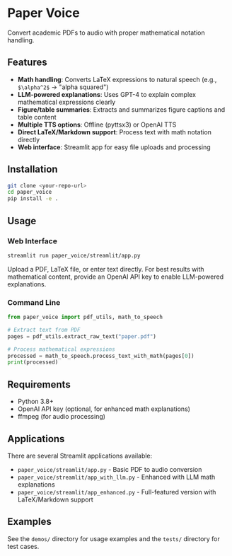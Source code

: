 # Paper Voice

Convert academic PDFs to audio with proper mathematical notation handling.

## Features

- **Math handling**: Converts LaTeX expressions to natural speech (e.g., `$\alpha^2$` → "alpha squared")
- **LLM-powered explanations**: Uses GPT-4 to explain complex mathematical expressions clearly
- **Figure/table summaries**: Extracts and summarizes figure captions and table content
- **Multiple TTS options**: Offline (pyttsx3) or OpenAI TTS
- **Direct LaTeX/Markdown support**: Process text with math notation directly
- **Web interface**: Streamlit app for easy file uploads and processing

## Installation

```bash
git clone <your-repo-url>
cd paper_voice
pip install -e .
```

## Usage

### Web Interface

```bash
streamlit run paper_voice/streamlit/app.py
```

Upload a PDF, LaTeX file, or enter text directly. For best results with mathematical content, provide an OpenAI API key to enable LLM-powered explanations.

### Command Line

```python
from paper_voice import pdf_utils, math_to_speech

# Extract text from PDF
pages = pdf_utils.extract_raw_text("paper.pdf")

# Process mathematical expressions
processed = math_to_speech.process_text_with_math(pages[0])
print(processed)
```

## Requirements

- Python 3.8+
- OpenAI API key (optional, for enhanced math explanations)
- ffmpeg (for audio processing)

## Applications

There are several Streamlit applications available:

- `paper_voice/streamlit/app.py` - Basic PDF to audio conversion
- `paper_voice/streamlit/app_with_llm.py` - Enhanced with LLM math explanations
- `paper_voice/streamlit/app_enhanced.py` - Full-featured version with LaTeX/Markdown support

## Examples

See the `demos/` directory for usage examples and the `tests/` directory for test cases.